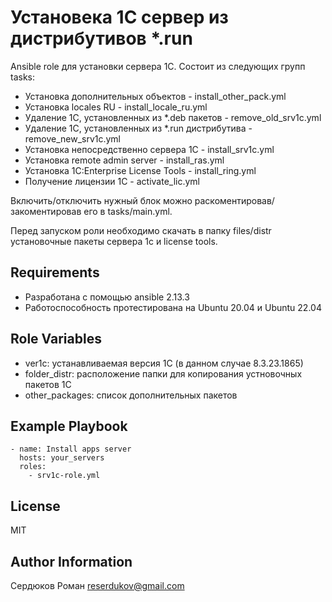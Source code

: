Установека 1С сервер из дистрибутивов *.run
=========

Ansible role для установки сервера 1С.
Состоит из следующих групп tasks:
- Установка дополнительных объектов - install_other_pack.yml
- Установка locales RU - install_locale_ru.yml
- Удаление 1C, установленных из *.deb пакетов - remove_old_srv1c.yml
- Удаление 1C, установленных из *.run дистрибутива - remove_new_srv1c.yml
- Установка непосредственно сервера 1С - install_srv1c.yml
- Установка remote admin server - install_ras.yml
- Установка 1C:Enterprise License Tools - install_ring.yml
- Получение лицензии 1С - activate_lic.yml

Включить/отключить нужный блок можно раскоментировав/закоментировав его в tasks/main.yml.

Перед запуском роли необходимо скачать в папку files/distr установочные пакеты сервера 1с и license tools.

Requirements
------------

- Разработана с помощью ansible 2.13.3
- Работоспособность протестирована на Ubuntu 20.04 и Ubuntu 22.04

Role Variables
--------------

- ver1c: устанавливаемая версия 1С (в данном случае 8.3.23.1865)
- folder_distr: расположение папки для копирования устновочных пакетов 1С
- other_packages: список дополнительных пакетов
  
Example Playbook
----------------

```
- name: Install apps server
  hosts: your_servers
  roles:
    - srv1c-role.yml
```

License
-------

MIT

Author Information
------------------

Сердюков Роман
reserdukov@gmail.com